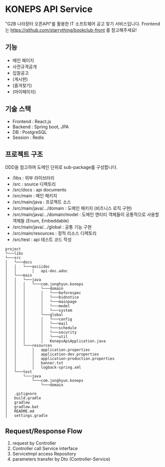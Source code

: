 # KONEPS API Service
"G2B 나라장터 오픈API"를 활용한 IT 소프트웨어 공고 찾기 서비스입니다.
Frontend는 https://github.com/starrything/bookclub-front 를 참고해주세요!

## 기능
- 메인 페이지
- 사전규격공개
- 입찰공고
- (게시판)
- (즐겨찾기)
- (마이페이지)

## 기술 스택
- Frontend : React.js
- Backend : Spring boot, JPA
- DB : PostgreSQL
- Session : Redis

## 프로젝트 구조
DDD을 참고하여 도메인 단위로 sub-package를 구성합니다.
- /libs : 외부 라이브러리
- /src : source 디렉토리
- /src/docs : api documents
- /src/main : 메인 패키지
- /src/main/java : 프로젝트 소스
- /src/main/java/.../domain : 도메인 패키지 (비즈니스 로직 구현)
- /src/main/java/.../domain/model : 도메인 엔티티 객체들이 공통적으로 사용할 객체들 (Enum, Embeddable)
- /src/main/java/.../global : 공통 기능 구현
- /src/main/resources : 정적 리소스 디렉토리
- /src/test : api 테스트 코드 작성

```
project
└───libs
└───src
│   └───docs
│   │   └───asciidoc
│   │       │   api-doc.adoc
│   └───main
│   │   └───java
│   │   │   └───com.jonghyun.koneps
│   │   │       └───domain
│   │   │       │   └───beforespec
│   │   │       │   └───bidnotice
│   │   │       │   └───mainpage
│   │   │       │   └───model
│   │   │       │   └───system
│   │   │       └───global
│   │   │       │   └───config
│   │   │       │   └───mail
│   │   │       │   └───schedule
│   │   │       │   └───security
│   │   │       │   └───util
│   │   │       │   KonepsApiApplication.java
│   │   └───resources
│   │       │   application.properties
│   │       │   application-dev.properties
│   │       │   application-production.properties
│   │       │   banner.txt
│   │       │   logback-spring.xml
│   └───test
│       └───java
│           └───com.jonghyun.koneps
│               └───domain
│   
│   .gitignore
│   build.gradle
│   gradlew
│   gradlew.bat
│   README.md
│   settings.gradle
```

## Request/Response Flow
1. request by Controller
2. Controller call Service interface
3. ServiceImpl access Repository
4. parameters transfer by Dto (Controller-Service)

